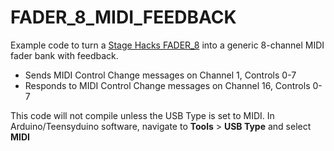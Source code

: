 # FADER_8_MIDI_FEEDBACK
 
Example code to turn a [Stage Hacks FADER_8](https://www.stagehacks.com/store/p/5yt9wdkipr0sifzmb9u53mt62kkpkz) into a generic 8-channel MIDI fader bank with feedback.

- Sends MIDI Control Change messages on Channel 1, Controls 0-7
- Responds to MIDI Control Change messages on Channel 16, Controls 0-7

This code will not compile unless the USB Type is set to MIDI. In Arduino/Teensyduino software, navigate to **Tools** > **USB Type** and select **MIDI**
